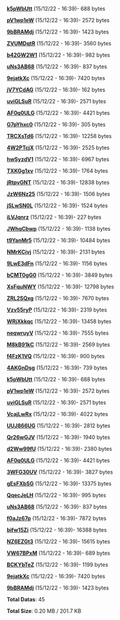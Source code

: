 [**k5pWbUtt**](/data/k5pWbUtt.txt) (15/12/22 - 16:39)- 688 bytes

[**pV1wp1eW**](/data/pV1wp1eW.txt) (15/12/22 - 16:39)- 2572 bytes

[**9bBRAMdj**](/data/9bBRAMdj.txt) (15/12/22 - 16:39)- 1423 bytes

[**ZVUMDqtR**](/data/ZVUMDqtR.txt) (15/12/22 - 16:39)- 3560 bytes

[**b42GW2W1**](/data/b42GW2W1.txt) (15/12/22 - 16:39)- 982 bytes

[**uNs3AB68**](/data/uNs3AB68.txt) (15/12/22 - 16:39)- 837 bytes

[**9ejatkXc**](/data/9ejatkXc.txt) (15/12/22 - 16:39)- 7420 bytes

[**jV7YCdAG**](/data/jV7YCdAG.txt) (15/12/22 - 16:39)- 162 bytes

[**uviGLSuR**](/data/uviGLSuR.txt) (15/12/22 - 16:39)- 2571 bytes

[**AF0q0ULG**](/data/AF0q0ULG.txt) (15/12/22 - 16:39)- 4421 bytes

[**G7pYhxc0**](/data/G7pYhxc0.txt) (15/12/22 - 16:39)- 305 bytes

[**TRCXsTd6**](/data/TRCXsTd6.txt) (15/12/22 - 16:39)- 12258 bytes

[**4W2PTcjX**](/data/4W2PTcjX.txt) (15/12/22 - 16:39)- 2525 bytes

[**hwSyzdV1**](/data/hwSyzdV1.txt) (15/12/22 - 16:39)- 6967 bytes

[**TXKGg1xv**](/data/TXKGg1xv.txt) (15/12/22 - 16:39)- 1764 bytes

[**jRtpvGNT**](/data/jRtpvGNT.txt) (15/12/22 - 16:39)- 12838 bytes

[**JzW6Nz25**](/data/JzW6Nz25.txt) (15/12/22 - 16:39)- 1506 bytes

[**jSLwSN0L**](/data/jSLwSN0L.txt) (15/12/22 - 16:39)- 1524 bytes

[**iLVJqnrz**](/data/iLVJqnrz.txt) (15/12/22 - 16:39)- 227 bytes

[**JWhqCbwp**](/data/JWhqCbwp.txt) (15/12/22 - 16:39)- 1138 bytes

[**t9YanMr5**](/data/t9YanMr5.txt) (15/12/22 - 16:39)- 10484 bytes

[**NMrKCivj**](/data/NMrKCivj.txt) (15/12/22 - 16:39)- 2131 bytes

[**9LwE3dFn**](/data/9LwE3dFn.txt) (15/12/22 - 16:39)- 1156 bytes

[**bCMT0gG0**](/data/bCMT0gG0.txt) (15/12/22 - 16:39)- 3849 bytes

[**XsFquNWY**](/data/XsFquNWY.txt) (15/12/22 - 16:39)- 12798 bytes

[**ZRL2SQxg**](/data/ZRL2SQxg.txt) (15/12/22 - 16:39)- 7670 bytes

[**Vzv55ryP**](/data/Vzv55ryP.txt) (15/12/22 - 16:39)- 2319 bytes

[**WRjXkkqc**](/data/WRjXkkqc.txt) (15/12/22 - 16:39)- 13458 bytes

[**neqwruyV**](/data/neqwruyV.txt) (15/12/22 - 16:39)- 7555 bytes

[**M8kB91kC**](/data/M8kB91kC.txt) (15/12/22 - 16:39)- 2569 bytes

[**f4FzK1VQ**](/data/f4FzK1VQ.txt) (15/12/22 - 16:39)- 900 bytes

[**4AKGnDsg**](/data/4AKGnDsg.txt) (15/12/22 - 16:39)- 739 bytes

[**k5pWbUtt**](/data/k5pWbUtt.txt) (15/12/22 - 16:39)- 688 bytes

[**pV1wp1eW**](/data/pV1wp1eW.txt) (15/12/22 - 16:39)- 2572 bytes

[**uviGLSuR**](/data/uviGLSuR.txt) (15/12/22 - 16:39)- 2571 bytes

[**VcajLwRx**](/data/VcajLwRx.txt) (15/12/22 - 16:39)- 4022 bytes

[**UUJ866UG**](/data/UUJ866UG.txt) (15/12/22 - 16:39)- 2812 bytes

[**Qr26wGJV**](/data/Qr26wGJV.txt) (15/12/22 - 16:39)- 1940 bytes

[**d2Ww99fU**](/data/d2Ww99fU.txt) (15/12/22 - 16:39)- 2380 bytes

[**AF0q0ULG**](/data/AF0q0ULG.txt) (15/12/22 - 16:39)- 4421 bytes

[**3WFG30UV**](/data/3WFG30UV.txt) (15/12/22 - 16:39)- 3827 bytes

[**gEsFXbSG**](/data/gEsFXbSG.txt) (15/12/22 - 16:39)- 13375 bytes

[**QqecJeLH**](/data/QqecJeLH.txt) (15/12/22 - 16:39)- 995 bytes

[**uNs3AB68**](/data/uNs3AB68.txt) (15/12/22 - 16:39)- 837 bytes

[**f0aJz67p**](/data/f0aJz67p.txt) (15/12/22 - 16:39)- 7872 bytes

[**bifw15Zi**](/data/bifw15Zi.txt) (15/12/22 - 16:39)- 16388 bytes

[**NZ6EZGt3**](/data/NZ6EZGt3.txt) (15/12/22 - 16:39)- 15615 bytes

[**VW67BPxM**](/data/VW67BPxM.txt) (15/12/22 - 16:39)- 689 bytes

[**BCKYbTeZ**](/data/BCKYbTeZ.txt) (15/12/22 - 16:39)- 1199 bytes

[**9ejatkXc**](/data/9ejatkXc.txt) (15/12/22 - 16:39)- 7420 bytes

[**9bBRAMdj**](/data/9bBRAMdj.txt) (15/12/22 - 16:39)- 1423 bytes

**Total Datas**: 45

**Total Size**: 0.20 MB / 201.7 KB